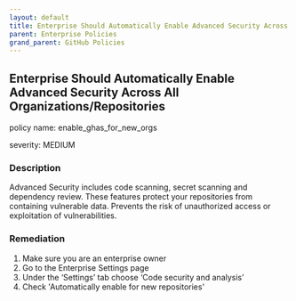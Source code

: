 ```yaml
---
layout: default
title: Enterprise Should Automatically Enable Advanced Security Across All Organizations/Repositories
parent: Enterprise Policies
grand_parent: GitHub Policies
---
```



## Enterprise Should Automatically Enable Advanced Security Across All Organizations/Repositories
policy name: enable_ghas_for_new_orgs

severity: MEDIUM

### Description
Advanced Security includes code scanning, secret scanning and dependency review. These features protect your repositories from containing vulnerable data. Prevents the risk of unauthorized access or exploitation of vulnerabilities.


### Remediation
1. Make sure you are an enterprise owner
2. Go to the Enterprise Settings page
3. Under the ‘Settings’ tab choose ‘Code security and analysis’
4. Check 'Automatically enable for new repositories'



